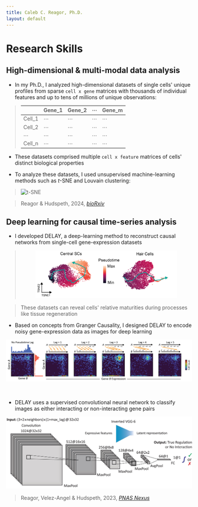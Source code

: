 ```yaml
---
title: Caleb C. Reagor, Ph.D.
layout: default
---
```



# Research Skills
## High-dimensional & multi-modal data analysis
- In my Ph.D., I analyzed high-dimensional datasets of single cells' unique profiles from sparse `cell x gene` matrices with thousands of individual features and up to tens of millions of unique observations:

> |          | Gene_1 | Gene_2 | ⋯   | Gene_m |
> |----------|--------|--------|-----|--------|
> | Cell_1   |   ⋯    |   ⋯    | ⋯   |   ⋯    |
> | Cell_2   |   ⋯    |   ⋯    | ⋯   |   ⋯    |
> | ⋯        |   ⋯    |   ⋯    | ⋯   |   ⋯    |
> | Cell_n   |   ⋯    |   ⋯    |  ⋯   |   ⋯    |

- These datasets comprised multiple `cell x feature` matrices of cells' distinct biological properties

- To analyze these datasets, I used unsupervised machine-learning methods such as *t*-SNE and Louvain clustering:

> <img src="images/tsne-neuromast-annotated.svg" alt="t-SNE" width="400">

> Reagor & Hudspeth, 2024, [*bioRxiv*](https://doi.org/10.1101/2024.10.15.618534)

## Deep learning for causal time-series analysis

- I developed DELAY, a deep-learning method to reconstruct causal networks from single-cell gene-expression datasets

> <figure>
>   <img src="images/slingshot-pseudotime.png" alt="Pseudotime" width="600">
  
>   <figcaption>These datasets can reveal cells' relative maturities during processes like tissue regeneration</figcaption>
> </figure>

- Based on concepts from Granger Causality, I designed DELAY to encode noisy gene-expression data as images for deep learning

![DELAY](images/DELAY.png)

<br>

- DELAY uses a supervised convolutional neural network to classify images as either interacting or non-interacting gene pairs

<img src="images/DELAY-fig1b.jpeg" alt="DELAY CNN" width="800">

> Reagor, Velez-Angel & Hudspeth, 2023, [*PNAS Nexus*](https://doi.org/10.1093/pnasnexus/pgad113)
